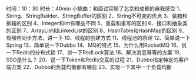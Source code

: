 时间：10：30 时长：40min
小插曲：和面试官聊了北京和成都的自我感受
1、String、StringBuilder、StringBuffer的区别
2、String不可变的优点
3、装箱和拆箱的区别
4、Integer和int有哪些不同
5、重载和重写的区别
6、接口和抽象类的区别
7、ArrayList和LinkedList的区别
8、HashTable和HashMap的区别
9、有哪些同步方法，讲一下
10、线程的创建方式
11、线程池的原理
12、简单说一下Spring
13、简单说一下Dubbo
14、MQ的特点
15、为什么用RocketMQ
16、说一下Redis的分布式锁
17、讲一下RedLock算法
18、解决消息幂等的方案
19、SSO是什么？
20、说一下Token和Redis交互的过程
21、Dubbo指定特定的客户端方案
22、Dubbo的负载均衡都有哪些
23、实现一下其中一个负载均衡
